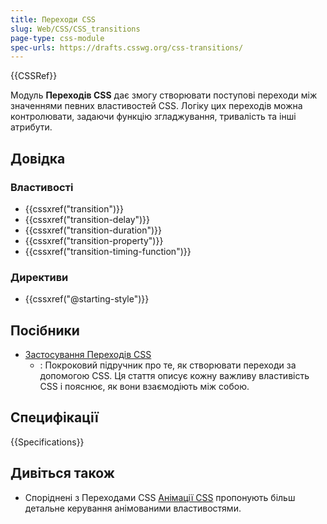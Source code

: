 ```yaml
---
title: Переходи CSS
slug: Web/CSS/CSS_transitions
page-type: css-module
spec-urls: https://drafts.csswg.org/css-transitions/
---
```


{{CSSRef}}

Модуль **Переходів CSS** дає змогу створювати поступові переходи між значеннями певних властивостей CSS. Логіку цих переходів можна контролювати, задаючи функцію згладжування, тривалість та інші атрибути.

## Довідка

### Властивості

- {{cssxref("transition")}}
- {{cssxref("transition-delay")}}
- {{cssxref("transition-duration")}}
- {{cssxref("transition-property")}}
- {{cssxref("transition-timing-function")}}

### Директиви

- {{cssxref("@starting-style")}}

## Посібники

- [Застосування Переходів CSS](/uk/docs/Web/CSS/CSS_transitions/Using_CSS_transitions)
  - : Покроковий підручник про те, як створювати переходи за допомогою CSS. Ця стаття описує кожну важливу властивість CSS і пояснює, як вони взаємодіють між собою.

## Специфікації

{{Specifications}}

## Дивіться також

- Споріднені з Переходами CSS [Анімації CSS](/uk/docs/Web/CSS/CSS_animations) пропонують більш детальне керування анімованими властивостями.
